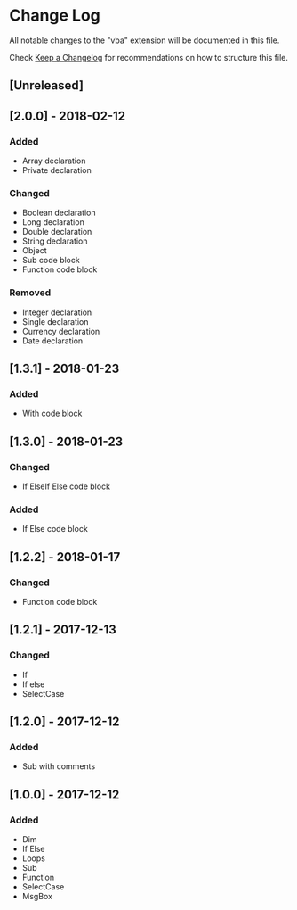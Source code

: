 # Change Log
All notable changes to the "vba" extension will be documented in this file.

Check [Keep a Changelog](http://keepachangelog.com/) for recommendations on how to structure this file.
## [Unreleased]

## [2.0.0] - 2018-02-12
### Added
- Array declaration
- Private declaration
### Changed
- Boolean declaration
- Long declaration
- Double declaration
- String declaration
- Object
- Sub code block
- Function code block
### Removed
- Integer declaration
- Single declaration
- Currency declaration
- Date declaration
## [1.3.1] - 2018-01-23
### Added
- With code block
## [1.3.0] - 2018-01-23
### Changed
- If ElseIf Else code block
### Added
- If Else code block
## [1.2.2] - 2018-01-17
### Changed
- Function code block
## [1.2.1] - 2017-12-13
### Changed
- If
- If else
- SelectCase
## [1.2.0] - 2017-12-12
### Added
- Sub with comments
## [1.0.0] - 2017-12-12
### Added
- Dim
- If Else
- Loops
- Sub
- Function
- SelectCase
- MsgBox
